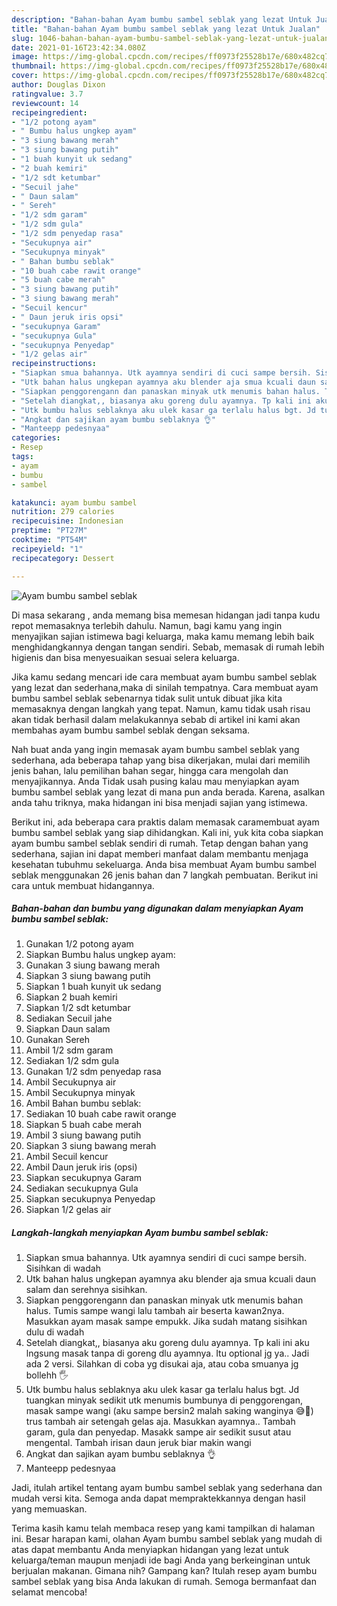 ```yaml
---
description: "Bahan-bahan Ayam bumbu sambel seblak yang lezat Untuk Jualan"
title: "Bahan-bahan Ayam bumbu sambel seblak yang lezat Untuk Jualan"
slug: 1046-bahan-bahan-ayam-bumbu-sambel-seblak-yang-lezat-untuk-jualan
date: 2021-01-16T23:42:34.080Z
image: https://img-global.cpcdn.com/recipes/ff0973f25528b17e/680x482cq70/ayam-bumbu-sambel-seblak-foto-resep-utama.jpg
thumbnail: https://img-global.cpcdn.com/recipes/ff0973f25528b17e/680x482cq70/ayam-bumbu-sambel-seblak-foto-resep-utama.jpg
cover: https://img-global.cpcdn.com/recipes/ff0973f25528b17e/680x482cq70/ayam-bumbu-sambel-seblak-foto-resep-utama.jpg
author: Douglas Dixon
ratingvalue: 3.7
reviewcount: 14
recipeingredient:
- "1/2 potong ayam"
- " Bumbu halus ungkep ayam"
- "3 siung bawang merah"
- "3 siung bawang putih"
- "1 buah kunyit uk sedang"
- "2 buah kemiri"
- "1/2 sdt ketumbar"
- "Secuil jahe"
- " Daun salam"
- " Sereh"
- "1/2 sdm garam"
- "1/2 sdm gula"
- "1/2 sdm penyedap rasa"
- "Secukupnya air"
- "Secukupnya minyak"
- " Bahan bumbu seblak"
- "10 buah cabe rawit orange"
- "5 buah cabe merah"
- "3 siung bawang putih"
- "3 siung bawang merah"
- "Secuil kencur"
- " Daun jeruk iris opsi"
- "secukupnya Garam"
- "secukupnya Gula"
- "secukupnya Penyedap"
- "1/2 gelas air"
recipeinstructions:
- "Siapkan smua bahannya. Utk ayamnya sendiri di cuci sampe bersih. Sisihkan di wadah"
- "Utk bahan halus ungkepan ayamnya aku blender aja smua kcuali daun salam dan serehnya sisihkan."
- "Siapkan penggorengann dan panaskan minyak utk menumis bahan halus. Tumis sampe wangi lalu tambah air beserta kawan2nya. Masukkan ayam masak sampe empukk. Jika sudah matang sisihkan dulu di wadah"
- "Setelah diangkat,, biasanya aku goreng dulu ayamnya. Tp kali ini aku lngsung masak tanpa di goreng dlu ayamnya. Itu optional jg ya.. Jadi ada 2 versi. Silahkan di coba yg disukai aja, atau coba smuanya jg bollehh 🖐"
- "Utk bumbu halus seblaknya aku ulek kasar ga terlalu halus bgt. Jd tuangkan minyak sedikit utk menumis bumbunya di penggorengan, masak sampe wangi (aku sampe bersin2 malah saking wanginya 😅🤣) trus tambah air setengah gelas aja. Masukkan ayamnya.. Tambah garam, gula dan penyedap. Masakk sampe air sedikit susut atau mengental. Tambah irisan daun jeruk biar makin wangi"
- "Angkat dan sajikan ayam bumbu seblaknya 👌"
- "Manteepp pedesnyaa"
categories:
- Resep
tags:
- ayam
- bumbu
- sambel

katakunci: ayam bumbu sambel 
nutrition: 279 calories
recipecuisine: Indonesian
preptime: "PT27M"
cooktime: "PT54M"
recipeyield: "1"
recipecategory: Dessert

---
```



![Ayam bumbu sambel seblak](https://img-global.cpcdn.com/recipes/ff0973f25528b17e/680x482cq70/ayam-bumbu-sambel-seblak-foto-resep-utama.jpg)

Di masa  sekarang , anda memang bisa memesan hidangan jadi tanpa kudu repot memasaknya terlebih dahulu. Namun, bagi kamu yang ingin menyajikan sajian istimewa bagi keluarga, maka kamu memang lebih baik menghidangkannya dengan tangan sendiri. Sebab, memasak di rumah lebih higienis dan bisa menyesuaikan sesuai selera keluarga.

Jika kamu sedang mencari ide cara membuat ayam bumbu sambel seblak yang lezat dan sederhana,maka di sinilah tempatnya. Cara membuat ayam bumbu sambel seblak  sebenarnya tidak sulit untuk dibuat jika kita memasaknya dengan langkah yang tepat. Namun, kamu tidak usah risau akan tidak berhasil dalam melakukannya 
sebab di artikel ini kami akan membahas ayam bumbu sambel seblak dengan seksama.  



Nah buat anda yang ingin memasak ayam bumbu sambel seblak yang sederhana, ada beberapa tahap yang bisa dikerjakan, mulai dari memilih jenis bahan, lalu pemilihan bahan segar, hingga cara mengolah dan menyajikannya. Anda Tidak usah pusing kalau mau menyiapkan ayam bumbu sambel seblak yang lezat di mana pun anda berada. Karena, asalkan anda  tahu triknya, maka hidangan ini bisa menjadi sajian yang istimewa.

Berikut ini, ada beberapa cara praktis  dalam memasak caramembuat ayam bumbu sambel seblak yang siap dihidangkan. Kali ini, yuk kita coba siapkan ayam bumbu sambel seblak sendiri di rumah. Tetap dengan bahan yang sederhana, sajian ini dapat memberi manfaat dalam membantu menjaga kesehatan tubuhmu sekeluarga. Anda bisa membuat Ayam bumbu sambel seblak menggunakan 26 jenis bahan dan 7 langkah pembuatan. Berikut ini cara untuk membuat hidangannya.

<!--inarticleads1-->

##### Bahan-bahan dan bumbu yang digunakan dalam menyiapkan Ayam bumbu sambel seblak:

1. Gunakan 1/2 potong ayam
1. Siapkan  Bumbu halus ungkep ayam:
1. Gunakan 3 siung bawang merah
1. Siapkan 3 siung bawang putih
1. Siapkan 1 buah kunyit uk sedang
1. Siapkan 2 buah kemiri
1. Siapkan 1/2 sdt ketumbar
1. Sediakan Secuil jahe
1. Siapkan  Daun salam
1. Gunakan  Sereh
1. Ambil 1/2 sdm garam
1. Sediakan 1/2 sdm gula
1. Gunakan 1/2 sdm penyedap rasa
1. Ambil Secukupnya air
1. Ambil Secukupnya minyak
1. Ambil  Bahan bumbu seblak:
1. Sediakan 10 buah cabe rawit orange
1. Siapkan 5 buah cabe merah
1. Ambil 3 siung bawang putih
1. Siapkan 3 siung bawang merah
1. Ambil Secuil kencur
1. Ambil  Daun jeruk iris (opsi)
1. Siapkan secukupnya Garam
1. Sediakan secukupnya Gula
1. Siapkan secukupnya Penyedap
1. Siapkan 1/2 gelas air




<!--inarticleads2-->

##### Langkah-langkah menyiapkan Ayam bumbu sambel seblak:

1. Siapkan smua bahannya. Utk ayamnya sendiri di cuci sampe bersih. Sisihkan di wadah
1. Utk bahan halus ungkepan ayamnya aku blender aja smua kcuali daun salam dan serehnya sisihkan.
1. Siapkan penggorengann dan panaskan minyak utk menumis bahan halus. Tumis sampe wangi lalu tambah air beserta kawan2nya. Masukkan ayam masak sampe empukk. Jika sudah matang sisihkan dulu di wadah
1. Setelah diangkat,, biasanya aku goreng dulu ayamnya. Tp kali ini aku lngsung masak tanpa di goreng dlu ayamnya. Itu optional jg ya.. Jadi ada 2 versi. Silahkan di coba yg disukai aja, atau coba smuanya jg bollehh 🖐
1. Utk bumbu halus seblaknya aku ulek kasar ga terlalu halus bgt. Jd tuangkan minyak sedikit utk menumis bumbunya di penggorengan, masak sampe wangi (aku sampe bersin2 malah saking wanginya 😅🤣) trus tambah air setengah gelas aja. Masukkan ayamnya.. Tambah garam, gula dan penyedap. Masakk sampe air sedikit susut atau mengental. Tambah irisan daun jeruk biar makin wangi
1. Angkat dan sajikan ayam bumbu seblaknya 👌
1. Manteepp pedesnyaa




Jadi, itulah artikel tentang  ayam bumbu sambel seblak  yang sederhana dan mudah versi kita. Semoga anda dapat mempraktekkannya dengan hasil yang memuaskan. 

Terima kasih kamu telah membaca resep yang kami tampilkan di halaman ini. Besar harapan kami, olahan  Ayam bumbu sambel seblak yang mudah di atas dapat membantu Anda menyiapkan hidangan yang lezat untuk keluarga/teman maupun menjadi ide bagi Anda yang berkeinginan untuk berjualan makanan. Gimana nih? Gampang kan? Itulah resep ayam bumbu sambel seblak yang bisa Anda lakukan di rumah. Semoga bermanfaat dan selamat mencoba!

